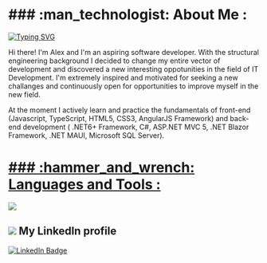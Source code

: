 <h1>### :man_technologist: About Me :</h1>

[![Typing SVG](https://readme-typing-svg.demolab.com/?lines=Alexander+Kochier;Software+Full-stack+Developer)](https://git.io/typing-svg)

Hi there! I'm Alex and I'm an aspiring software developer. With the structural engineering background I decided to change my entire vector of development and discovered a new interesting oppotunities in the field of IT Development. I'm extremely inspired and motivated for seeking a new challanges and continuously open for opportunities to improve myself in the new field.

At the moment I actively learn and practice the fundamentals of front-end (Javascript, TypeScript, HTML5, CSS3, AngularJS Framework) and back-end development ( .NET6+ Framework, C#, ASP.NET MVC 5, .NET Blazor Framework, .NET MAUI, Microsoft SQL Server).

<p align="center">
  <a href="https://skillicons.dev">
    <h1>### :hammer_and_wrench: Languages and Tools :</h1>
    <img src="https://skillicons.dev/icons?i=git,github,gitlab,azure,cs,dotnet,visualstudio,vscode,angular,js,ts,html,css" />
  </a>
</p>

<h2><a href="https://www.linkedin.com/in/alexanderkochier/"><img src="https://skillicons.dev/icons?i=linkedin"/></a> My LinkedIn profile </h2>
<a href="https://www.linkedin.com/in/alexanderkochier/"><img src="https://img.shields.io/badge/alexanderkochier-blue?style=for-the-badge&logo=linkedin&logoColor=white" alt="LinkedIn Badge"/></a>

